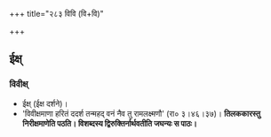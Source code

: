 +++
title="२८३ विवि (वि+वि)"

+++

## ईक्ष्
### विवीक्ष्
- ईक्ष् (ईक्ष दर्शने)।
- 'विवीक्षमाणा हरितं ददर्श तन्महद् वनं नैव तु रामलक्ष्मणौ' (रा० ३।४६।३७)। **तिलककारस्तु निरीक्षमाणेति पठति। विशब्दस्य द्विरुक्तिर्नार्थवतीति जघन्यः स पाठः।**
